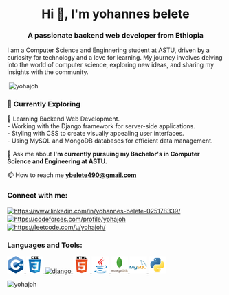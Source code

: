 <h1 align="center">Hi 👋, I'm yohannes belete</h1>
<h3 align="center">A passionate backend web developer from Ethiopia</h3>
I am a Computer Science and Enginnering student at ASTU, driven by a curiosity for technology and a love for learning. My journey involves delving into the world of computer science, exploring new ideas, and sharing my insights with the community.
<p>&nbsp;<img align="center" src="https://github-readme-stats.vercel.app/api?username=yohajoh&show_icons=true&locale=en" alt="yohajoh" /></p>

 <h3>🌱 Currently Exploring</h3>
 🚀 Learning Backend Web Development.<br/>
  - Working with the Django framework for server-side applications.<br/>
  - Styling with CSS to create visually appealing user interfaces.<br/>
  - Using MySQL and MongoDB databases for efficient data management.

 💬 Ask me about **I'm currently pursuing my Bachelor's in Computer Science and Engineering at ASTU.**

 📫 How to reach me **ybelete490@gmail.com**

<h3 align="left">Connect with me:</h3>
<p align="left">
<a href="https://linkedin.com/in/https://www.linkedin.com/in/yohannes-belete-025178339/" target="blank"><img align="center" src="https://raw.githubusercontent.com/rahuldkjain/github-profile-readme-generator/master/src/images/icons/Social/linked-in-alt.svg" alt="https://www.linkedin.com/in/yohannes-belete-025178339/" height="30" width="40" /></a>
<a href="https://codeforces.com/profile/https://codeforces.com/profile/yohajoh" target="blank"><img align="center" src="https://raw.githubusercontent.com/rahuldkjain/github-profile-readme-generator/master/src/images/icons/Social/codeforces.svg" alt="https://codeforces.com/profile/yohajoh" height="30" width="40" /></a>
<a href="https://www.leetcode.com/https://leetcode.com/u/yohajoh/" target="blank"><img align="center" src="https://raw.githubusercontent.com/rahuldkjain/github-profile-readme-generator/master/src/images/icons/Social/leet-code.svg" alt="https://leetcode.com/u/yohajoh/" height="30" width="40" /></a>
</p>

<h3 align="left">Languages and Tools:</h3>
<p align="left"> <a href="https://www.w3schools.com/cpp/" target="_blank" rel="noreferrer"> <img src="https://raw.githubusercontent.com/devicons/devicon/master/icons/cplusplus/cplusplus-original.svg" alt="cplusplus" width="40" height="40"/> </a> <a href="https://www.w3schools.com/css/" target="_blank" rel="noreferrer"> <img src="https://raw.githubusercontent.com/devicons/devicon/master/icons/css3/css3-original-wordmark.svg" alt="css3" width="40" height="40"/> </a> <a href="https://www.djangoproject.com/" target="_blank" rel="noreferrer"> <img src="https://cdn.worldvectorlogo.com/logos/django.svg" alt="django" width="40" height="40"/> </a> <a href="https://www.w3.org/html/" target="_blank" rel="noreferrer"> <img src="https://raw.githubusercontent.com/devicons/devicon/master/icons/html5/html5-original-wordmark.svg" alt="html5" width="40" height="40"/> </a> <a href="https://www.java.com" target="_blank" rel="noreferrer"> <img src="https://raw.githubusercontent.com/devicons/devicon/master/icons/java/java-original.svg" alt="java" width="40" height="40"/> </a> <a href="https://www.mongodb.com/" target="_blank" rel="noreferrer"> <img src="https://raw.githubusercontent.com/devicons/devicon/master/icons/mongodb/mongodb-original-wordmark.svg" alt="mongodb" width="40" height="40"/> </a> <a href="https://www.mysql.com/" target="_blank" rel="noreferrer"> <img src="https://raw.githubusercontent.com/devicons/devicon/master/icons/mysql/mysql-original-wordmark.svg" alt="mysql" width="40" height="40"/> </a> <a href="https://www.python.org" target="_blank" rel="noreferrer"> <img src="https://raw.githubusercontent.com/devicons/devicon/master/icons/python/python-original.svg" alt="python" width="40" height="40"/> </a> </p>

<p><img align="left" src="https://github-readme-stats.vercel.app/api/top-langs?username=yohajoh&show_icons=true&locale=en&layout=compact" alt="yohajoh" /></p>

